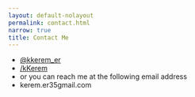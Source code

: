 ```yaml
---
layout: default-nolayout
permalink: contact.html
narrow: true
title: Contact Me
---
```



<ul class="list-unstyled mb-0">
    <li class="my-2">
        <a href="https://twitter.com/kkerem_er" target="_blank" class="text-decoration-none text-decoration-underline-hover text-body">
            <i class="fab fa-twitter fa-fw me-2 text-muted"></i>@kkerem_er
        </a>
    </li>
    <li class="my-2">
        <a href="https://github.com/kKerem" target="_blank" class="text-decoration-none text-decoration-underline-hover text-body">
            <i class="fab fa-github fa-fw me-2 text-muted"></i>/kKerem
        </a>
    </li>
    <li class="my-2 small text-muted">
        or you can reach me at the following email address
    </li>
    <li class="my-2">
        <span class="text-body">
            <i class="fas fa-envelope fa-fw me-2 text-primary"></i>kerem.er35<i class="fal fa-at fa-sm text-muted"></i>gmail.com
        </span>
    </li>
</ul>

